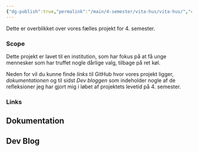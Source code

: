 ```yaml
---
{"dg-publish":true,"permalink":"/main/4-semester/vita-hus/vita-hus/","created":"2024-10-02T06:19:06.331+02:00"}
---
```


Dette er overblikket over vores fælles projekt for 4. semester.

### Scope
Dette projekt er lavet til en institution, som har fokus på at få unge mennesker som har truffet nogle dårlige valg, tilbage på ret køl. 

Neden for vil du kunne finde *links* til GitHub hvor vores projekt ligger, *dokumentationen* og til sidst *Dev bloggen* som indeholder nogle af de refleksioner jeg har gjort mig i løbet af projektets levetid på 4. semester.

### Links

## Dokumentation

## Dev Blog
